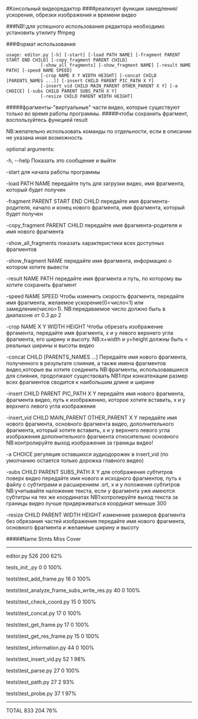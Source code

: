 #Консольный видеоредактор
####реализует функции замедления/ускорения, обрезки изображения и времени видео

###NB!:для успешного использования редактора необходимо установить утилиту ffmpeg 

###Формат использования

    usage: editor.py [-h] [-start] [-load PATH NAME] [-fragment PARENT START END CHILD] [-copy_fragment PARENT CHILD]
                 [-show_all_fragments] [-show_fragment NAME] [-result NAME PATH] [-speed NAME SPEED]
                 [-crop NAME X Y WIDTH HEIGHT] [-concat CHILD [PARENTS_NAMES ...]] [-insert CHILD PARENT PIC_PATH X Y]
                 [-insert_vid CHILD MAIN_PARENT OTHER_PARENT X Y] [-a CHOICE] [-subs CHILD PARENT SUBS_PATH X Y]
                 [-resize CHILD PARENT WIDTH HEIGHT]

#####фрагменты-"виртуальные" части видео, которые существуют только во время работы программы.
#####чтобы сохранить фрагмент, воспользуйтесь функцией result

NB:желательно использовать команды по отдельности,
если в описании не указана иная возможность

optional arguments:
  
  -h, --help            Показать это сообщение и выйти
  
  -start                для начала работы программы
  
  -load PATH NAME       передайте путь для загрузки видео, имя фрагмента, который будет получен
  
  -fragment PARENT START END CHILD
                        передайте имя фрагмента-родителя, начало и конец нового фрагмента, имя фрагмента, который будет получен
  
  -copy_fragment PARENT CHILD
                        передайте имя фрагмента-родителя и имя нового фрагмента
  
  -show_all_fragments   показать характеристики всех доступных фрагментов
  
  -show_fragment NAME   передайте имя фрагмента, информацию о котором хотите вывести
  
  -result NAME PATH     передайте имя фрагмента и путь, по которому вы хотите сохранить фрагмент
  
  -speed NAME SPEED     Чтобы изменить скорость фрагмента,
                        передайте имя фрагмента, желаемое ускорение(0<число<1) или замедление(число>1).
                        NB:передаваемое число должно быть  в диапазоне от 0.3 до 2
  
  -crop NAME X Y WIDTH HEIGHT
                        Чтобы обрезать изображение фргамента,
                        передайте имя фрагмента, x и y  левого верхнего угла фрагмента,
                        его ширину и высоту.
                        NB:x+width и y+height должны быть < реальных ширины и высоты видео
  
  -concat CHILD [PARENTS_NAMES ...]
                        Передайте имя нового фрагмента, полученного в результате слияния,
                        а также имена фрагментов видео,которые вы хотите соединить
                        NB:фрагменты, использовавшиеся для слияния, продолжают существовать
                        NB1:при конкатенации размер всех фрагментов
                        сводится к наибольшим длине и ширине
  
  -insert CHILD PARENT PIC_PATH X Y
                        передайте имя нового фрагмента, фрагмента видео, путь к изображению,
                        которое хотите вставить, x и y верхнего левого угла изображения
  
  -insert_vid CHILD MAIN_PARENT OTHER_PARENT X Y
                        передайте имя нового фрагмента, основного фрагмента видео, дополнительного фрагмента,
                        который хотите вставить, x и y верхнего левого угла изображения
                        дополнительного фрагмента относительно основного
                        NB:контролируйте выход изображения за границы видео!
  
  -a CHOICE             регуляция оставшихся аудиодорожек в insert_vid
                        (по умолчанию остается только дорожка главного видео)
  
  -subs CHILD PARENT SUBS_PATH X Y
                        для отображения субтитров поверх видео передайте имя нового и исходного фрагментов,
                        путь к файлу с субтитрами и расширением .srt, x и y положения субтитров
                        NB:учитывайте наложение текста, если у фрагмента уже имеются субтитры на тех же координатах
                        NB1:котролируйте выход текста за границы видео
                        лучше придерживаться координат меньше 300
  
  -resize CHILD PARENT WIDTH HEIGHT
                        изменение размеров фрагмента
                        без обрезания частей изображения
                        передайте имя нового фрагмента, основного фрагмента и
                        желаемые ширину и высоту
  
  #####Name                                         Stmts   Miss  Cover

----------------------------------------------------------------
editor.py                                      526    200    62%

tests\__init__.py                                0      0   100%

tests\test_add_frame.py                         16      0   100%

tests\test_analyze_frame_subs_write_res.py      40      0   100%

tests\test_check_coord.py                       15      0   100%

tests\test_concat.py                            17      0   100%

tests\test_get_frame.py                         17      0   100%

tests\test_get_res_frame.py                     15      0   100%

tests\test_information.py                       44      0   100%

tests\test_insert_vid.py                        52      1    98%

tests\test_parse.py                             27      0   100%

tests\test_path.py                              27      2    93%

tests\test_probe.py                             37      1    97%

----------------------------------------------------------------

TOTAL                                          833    204    76%
